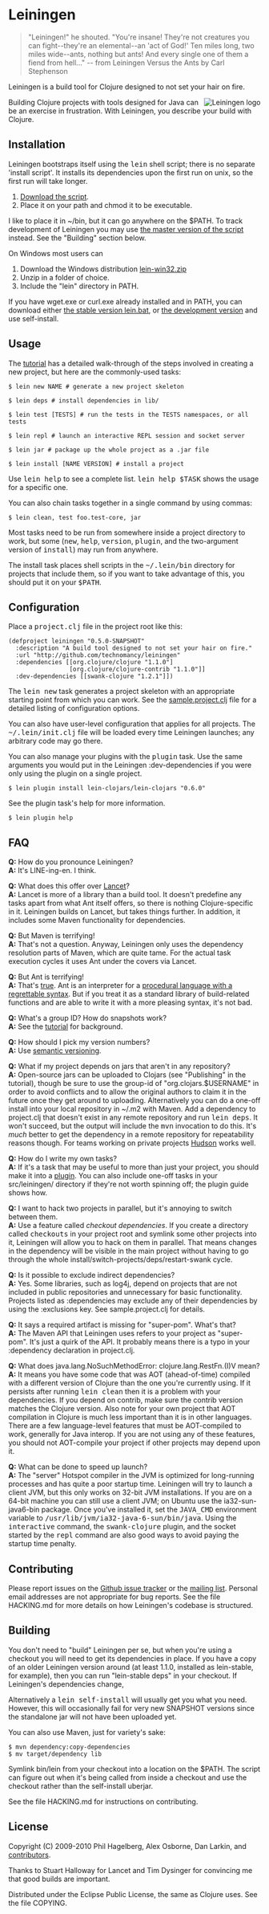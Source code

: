 # Leiningen

> "Leiningen!" he shouted. "You're insane! They're not creatures you can
> fight--they're an elemental--an 'act of God!' Ten miles long, two
> miles wide--ants, nothing but ants! And every single one of them a
> fiend from hell..."
> -- from Leiningen Versus the Ants by Carl Stephenson

Leiningen is a build tool for Clojure designed to not set your hair on fire.

<img src="http://github.com/downloads/technomancy/leiningen/leiningen-banner.png" alt="Leiningen logo" title="The man himself" align="right" />

Building Clojure projects with tools designed for Java can be an
exercise in frustration. With Leiningen, you describe your build with
Clojure.

## Installation

Leiningen bootstraps itself using the <tt>lein</tt> shell script;
there is no separate 'install script'. It installs its dependencies
upon the first run on unix, so the first run will take longer.

1. [Download the script](http://github.com/technomancy/leiningen/raw/stable/bin/lein).
2. Place it on your path and chmod it to be executable.

I like to place it in ~/bin, but it can go anywhere on the $PATH.
To track development of Leiningen you may use [the master version of the
script](http://github.com/technomancy/leiningen/raw/master/bin/lein)
instead. See the "Building" section below.

On Windows most users can
1. Download the Windows distribution
[lein-win32.zip](http://github.com/downloads/technomancy/leiningen/lein-win32.zip)
2. Unzip in a folder of choice.
3. Include the "lein" directory in PATH.

If you have wget.exe or curl.exe already installed and in PATH, you
can download either [the stable version
lein.bat](http://github.com/technomancy/leiningen/raw/stable/bin/lein.bat),
or [the development
version](http://github.com/technomancy/leiningen/raw/master/bin/lein.bat)
and use self-install.

## Usage

The
[tutorial](http://github.com/technomancy/leiningen/blob/master/TUTORIAL.md)
has a detailed walk-through of the steps involved in creating a new
project, but here are the commonly-used tasks:

    $ lein new NAME # generate a new project skeleton

    $ lein deps # install dependencies in lib/

    $ lein test [TESTS] # run the tests in the TESTS namespaces, or all tests

    $ lein repl # launch an interactive REPL session and socket server

    $ lein jar # package up the whole project as a .jar file

    $ lein install [NAME VERSION] # install a project

Use <tt>lein help</tt> to see a complete list. <tt>lein help
$TASK</tt> shows the usage for a specific one.

You can also chain tasks together in a single command by using commas:

    $ lein clean, test foo.test-core, jar

Most tasks need to be run from somewhere inside a project directory to
work, but some (<tt>new</tt>, <tt>help</tt>, <tt>version</tt>,
<tt>plugin</tt>, and the two-argument version of <tt>install</tt>) may
run from anywhere.

The install task places shell scripts in the <tt>~/.lein/bin</tt>
directory for projects that include them, so if you want to take
advantage of this, you should put it on your <tt>$PATH</tt>.

## Configuration

Place a <tt>project.clj</tt> file in the project root like this:

    (defproject leiningen "0.5.0-SNAPSHOT"
      :description "A build tool designed to not set your hair on fire."
      :url "http://github.com/technomancy/leiningen"
      :dependencies [[org.clojure/clojure "1.1.0"]
                     [org.clojure/clojure-contrib "1.1.0"]]
      :dev-dependencies [[swank-clojure "1.2.1"]])

The <tt>lein new</tt> task generates a project skeleton with an
appropriate starting point from which you can work. See the
[sample.project.clj](http://github.com/technomancy/leiningen/blob/master/sample.project.clj)
file for a detailed listing of configuration options.

You can also have user-level configuration that applies for all
projects. The <tt>~/.lein/init.clj</tt> file will be loaded every time
Leiningen launches; any arbitrary code may go there.

You can also manage your plugins with the <tt>plugin</tt> task. Use
the same arguments you would put in the Leiningen :dev-dependencies if
you were only using the plugin on a single project.

    $ lein plugin install lein-clojars/lein-clojars "0.6.0"

See the plugin task's help for more information.

    $ lein plugin help

## FAQ

**Q:** How do you pronounce Leiningen?  
**A:** It's LINE-ing-en. I think.

**Q:** What does this offer over [Lancet](http://github.com/stuarthalloway/lancet)?  
**A:** Lancet is more of a library than a build tool. It doesn't predefine
   any tasks apart from what Ant itself offers, so there is nothing
   Clojure-specific in it. Leiningen builds on Lancet, but takes
   things further. In addition, it includes some Maven functionality
   for dependencies.

**Q:** But Maven is terrifying!  
**A:** That's not a question. Anyway, Leiningen only uses the dependency
   resolution parts of Maven, which are quite tame. For the actual
   task execution cycles it uses Ant under the covers via Lancet.

**Q:** But Ant is terrifying!  
**A:** That's [true](http://www.defmacro.org/ramblings/lisp.html). Ant is
   an interpreter for a [procedural language with a regrettable 
   syntax](http://blogs.tedneward.com/2005/08/22/When+Do+You+Use+XML+Again.aspx).
   But if you treat it as a standard library of build-related
   functions and are able to write it with a more pleasing syntax, it's
   not bad.

**Q:** What's a group ID? How do snapshots work?  
**A:** See the
  [tutorial](http://github.com/technomancy/leiningen/blob/master/TUTORIAL.md)
  for background.

**Q:** How should I pick my version numbers?  
**A:** Use [semantic versioning](http://semver.org).

**Q:** What if my project depends on jars that aren't in any repository?  
**A:** Open-source jars can be uploaded to Clojars (see "Publishing"
  in the tutorial), though be sure to use the group-id of
  "org.clojars.$USERNAME" in order to avoid conflicts and to allow the
  original authors to claim it in the future once they get around to
  uploading. Alternatively you can do a one-off install into your
  local repository in ~/.m2 with Maven. Add a dependency to
  project.clj that doesn't exist in any remote repository and run
  <tt>lein deps</tt>. It won't succeed, but the output will include
  the <tt>mvn</tt> invocation to do this. It's _much_ better to get
  the dependency in a remote repository for repeatability reasons
  though. For teams working on private projects
  [Hudson](http://hudson-ci.org/) works well.

**Q:** How do I write my own tasks?  
**A:** If it's a task that may be useful to more than just your
  project, you should make it into a
  [plugin](http://github.com/technomancy/leiningen/blob/master/PLUGINS.md).
  You can also include one-off tasks in your src/leiningen/ directory
  if they're not worth spinning off; the plugin guide shows how.

**Q:** I want to hack two projects in parallel, but it's annoying to switch between them.  
**A:** Use a feature called _checkout dependencies_. If you create
  a directory called <tt>checkouts</tt> in your project root and
  symlink some other projects into it, Leiningen will allow you to
  hack on them in parallel. That means changes in the dependency will
  be visible in the main project without having to go through the
  whole install/switch-projects/deps/restart-swank cycle.

**Q:** Is it possible to exclude indirect dependencies?  
**A:** Yes. Some libraries, such as log4j, depend on projects that are
  not included in public repositories and unnecessary for basic
  functionality.  Projects listed as :dependencies may exclude 
  any of their dependencies by using the :exclusions key. See
  sample.project.clj for details.

**Q:** It says a required artifact is missing for "super-pom". What's that?  
**A:** The Maven API that Leiningen uses refers to your project as
  "super-pom". It's just a quirk of the API. It probably means there
  is a typo in your :dependency declaration in project.clj.

**Q:** What does java.lang.NoSuchMethodError: clojure.lang.RestFn.<init>(I)V mean?  
**A:** It means you have some code that was AOT (ahead-of-time)
  compiled with a different version of Clojure than the one you're
  currently using. If it persists after running <tt>lein clean</tt> then it
  is a problem with your dependencies. If you depend on contrib, make
  sure the contrib version matches the Clojure version. Also note for
  your own project that AOT compilation in Clojure is much less
  important than it is in other languages. There are a few
  language-level features that must be AOT-compiled to work, generally
  for Java interop. If you are not using any of these features, you
  should not AOT-compile your project if other projects may depend
  upon it.

**Q:** What can be done to speed up launch?  
**A:** The "server" Hotspot compiler in the JVM is optimized for
  long-running processes and has quite a poor startup time. Leiningen
  will try to launch a client JVM, but this only works on 32-bit JVM
  installations. If you are on a 64-bit machine you can still use a
  client JVM; on Ubuntu use the ia32-sun-java6-bin package. Once
  you've installed it, set the <tt>JAVA_CMD</tt> environment variable
  to <tt>/usr/lib/jvm/ia32-java-6-sun/bin/java</tt>. Using the
  <tt>interactive</tt> command, the <tt>swank-clojure</tt> plugin, and
  the socket started by the <tt>repl</tt> command are also good ways
  to avoid paying the startup time penalty.

## Contributing

Please report issues on the [Github issue
tracker](https://github.com/technomancy/leiningen/issues) or the
[mailing list](http://groups.google.com/group/leiningen). Personal
email addresses are not appropriate for bug reports. See the file
HACKING.md for more details on how Leiningen's codebase is structured.

## Building

You don't need to "build" Leiningen per se, but when you're using a
checkout you will need to get its dependencies in place. If you have a
copy of an older Leiningen version around (at least 1.1.0, installed
as lein-stable, for example), then you can run "lein-stable deps" in
your checkout. If Leiningen's dependencies change,

Alternatively a <tt>lein self-install</tt> will usually get you what
you need. However, this will occasionally fail for very new SNAPSHOT
versions since the standalone jar will not have been uploaded yet.

You can also use Maven, just for variety's sake:

    $ mvn dependency:copy-dependencies
    $ mv target/dependency lib

Symlink bin/lein from your checkout into a location on the $PATH. The
script can figure out when it's being called from inside a checkout
and use the checkout rather than the self-install uberjar.

See the file HACKING.md for instructions on contributing.

## License

Copyright (C) 2009-2010 Phil Hagelberg, Alex Osborne, Dan Larkin, and
[contributors](https://www.ohloh.net/p/leiningen/contributors).

Thanks to Stuart Halloway for Lancet and Tim Dysinger for convincing
me that good builds are important.

Distributed under the Eclipse Public License, the same as Clojure
uses. See the file COPYING.
